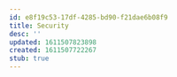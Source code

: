 ```yaml
---
id: e8f19c53-17df-4285-bd90-f21dae6b08f9
title: Security
desc: ''
updated: 1611507823898
created: 1611507722267
stub: true
---
```


